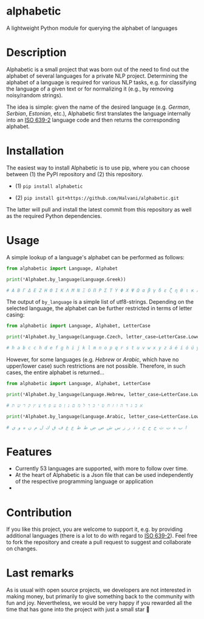 # alphabetic
A lightweight Python module for querying the alphabet of languages

# Description
Alphabetic is a small project that was born out of the need to find out the alphabet of several languages for a private NLP project. Determining the alphabet of a language is required for various NLP tasks, e.g. for classifying the language of a given text or for normalizing it (e.g., by removing noisy/random strings). 

The idea is simple: given the name of the desired language (e.g. *German*, *Serbian*, *Estonian*, etc.), Alphabetic first translates the language internally into an [ISO 639-2](https://www.loc.gov/standards/iso639-2/php/code_list.php) language code and then returns the corresponding alphabet. 

# Installation
The easiest way to install Alphabetic is to use pip, where you can choose between (1) the PyPI repository and (2) this repository. 

- (1) ```pip install alphabetic```

- (2) ```pip install git+https://github.com/Halvani/alphabetic.git```

The latter will pull and install the latest commit from this repository as well as the required Python dependencies. 

# Usage
A simple lookup of a language's alphabet can be performed as follows:
```python
from alphabetic import Language, Alphabet

print(*Alphabet.by_language(Language.Greek))

# Α Β Γ Δ Ε Ζ Η Θ Ι Κ Λ Μ Ν Ξ Ο Π Ρ Σ Τ Υ Φ Χ Ψ Ω α β γ δ ε ζ η θ ι κ λ μ ν ξ ο π ρ σ τ υ φ χ ψ ω
```

The output of  ```by_language``` is a simple list of utf8-strings. Depending on the selected language, the alphabet can be further restricted in terms of letter casing: 

```python
from alphabetic import Language, Alphabet, LetterCase 

print(*Alphabet.by_language(Language.Czech, letter_case=LetterCase.Lower))

# h a b c c h d e f g h i j k l m n o p q r s t u v w x y z á é í ó ú ý č ď ě ň ř š ť ů ž
```
However, for some languages (e.g. *Hebrew* or *Arabic*, which have no upper/lower case) such restrictions are not possible. Therefore, in such cases, the entire alphabet is returned...

```python
from alphabetic import Language, Alphabet, LetterCase 

print(*Alphabet.by_language(Language.Hebrew, letter_case=LetterCase.Lower))

# א ב ג ד ה ו ז ח ט י כ ך ל מ ם נ ן ס ע פ ף צ ץ ק ר ש ת

print(*Alphabet.by_language(Language.Arabic, letter_case=LetterCase.Lower))

# ا ب ة ت ث ج ح خ د ذ ر ز س ش ص ض ط ظ ع غ ف ق ك ل م ن ه و ي
```

# Features
- Currently 53 languages are supported, with more to follow over time. 
- At the heart of Alphabetic is a Json file that can be used independently of the respective programming language or application
- 

# Contribution
If you like this project, you are welcome to support it, e.g. by providing additional languages  (there is a lot to do with regard to [ISO 639-2](https://www.loc.gov/standards/iso639-2/php/code_list.php)). Feel free to fork the repository and create a pull request to suggest and collaborate on changes.

# Last remarks
As is usual with open source projects, we developers are not interested in making money, but primarily to give something back to the community with fun and joy. Nevertheless, we would be very happy if you rewarded all the time that has gone into the project with just a small star 🤗 



